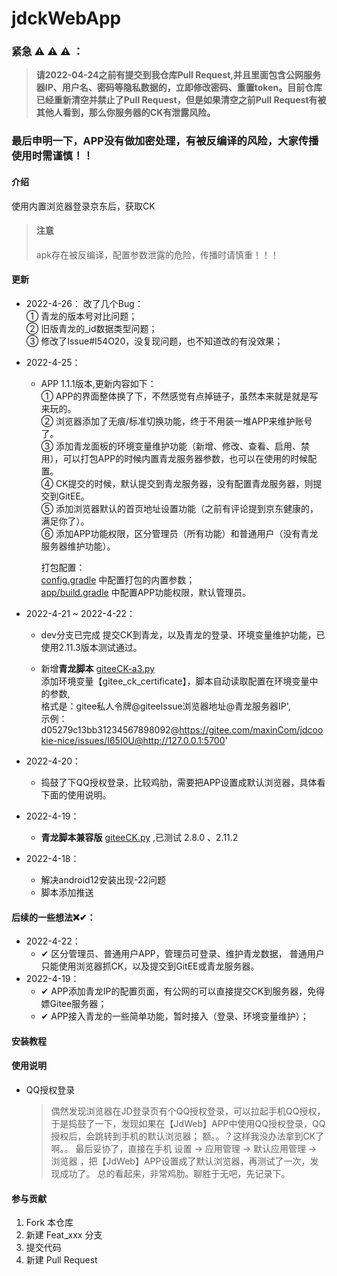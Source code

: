 # jdckWebApp   


###   紧急 :warning:  :warning:  :warning: ：  
>**请2022-04-24之前有提交到我仓库Pull Request,并且里面包含公网服务器IP、用户名、密码等隐私数据的，立即修改密码、重置token。目前仓库已经重新清空并禁止了Pull Request，但是如果清空之前Pull Request有被其他人看到，那么你服务器的CK有泄露风险。**


###   最后申明一下，APP没有做加密处理，有被反编译的风险，大家传播使用时需谨慎！！




#### 介绍
使用内置浏览器登录京东后，获取CK
     

>#### 注意 
> apk存在被反编译，配置参数泄露的危险，传播时请慎重！！！

#### 更新
- 2022-4-26：
    改了几个Bug：  
        ① 青龙的版本号对比问题；  
        ② 旧版青龙的_id数据类型问题；  
        ③ 修改了Issue#I54O20，没复现问题，也不知道改的有没效果；  

- 2022-4-25：
    - APP 1.1.1版本,更新内容如下：    
            ① APP的界面整体换了下，不然感觉有点掉链子，虽然本来就是就是写来玩的。  
            ② 浏览器添加了无痕/标准切换功能，终于不用装一堆APP来维护账号了。  
            ③ 添加青龙面板的环境变量维护功能（新增、修改、查看、启用、禁用），可以打包APP的时候内置青龙服务器参数，也可以在使用的时候配置。  
            ④ CK提交的时候，默认提交到青龙服务器，没有配置青龙服务器，则提交到GitEE。  
            ⑤ 添加浏览器默认的首页地址设置功能（之前有评论提到京东健康的，满足你了）。    
            ⑥ 添加APP功能权限，区分管理员（所有功能）和普通用户（没有青龙服务器维护功能）。  
        
        打包配置：    
            [config.gradle](https://gitee.com/maxinDev/jdck-web-app/blob/master/config.gradle)  中配置打包的内置参数；  
            [app/build.gradle](https://gitee.com/maxinDev/jdck-web-app/blob/master/app/build.gradle) 中配置APP功能权限，默认管理员。

- 2022-4-21 ~ 2022-4-22：
     -  dev分支已完成 提交CK到青龙，以及青龙的登录、环境变量维护功能，已使用2.11.3版本测试通过。  

     -  新增**青龙脚本** [giteeCK-a3.py](https://gitee.com/maxinDev/jdck-web-app/blob/master/temp/giteeCK-a3.py)   
        添加环境变量【gitee_ck_certificate】，脚本自动读取配置在环境变量中的参数,  
        格式是：gitee私人令牌@giteeIssue浏览器地址@青龙服务器IP',  
        示例：d05279c13bb31234567898092@https://gitee.com/maxinCom/jdcookie-nice/issues/I65I0U@http://127.0.0.1:5700'  

           


- 2022-4-20：
     -  捣鼓了下QQ授权登录，比较鸡肋，需要把APP设置成默认浏览器，具体看下面的使用说明。

- 2022-4-19：
     -  **青龙脚本兼容版**  [giteeCK.py](https://gitee.com/maxinDev/jdck-web-app/blob/master/temp/giteeCK.py) ,已测试 2.8.0 、2.11.2

- 2022-4-18：
    - 解决android12安装出现-22问题
    - 脚本添加推送

    
#### 后续的一些想法❌✔：

- 2022-4-22：
    - ✔ 区分管理员、普通用户APP，管理员可登录、维护青龙数据， 普通用户只能使用浏览器抓CK，以及提交到GitEE或青龙服务器。
- 2022-4-19：
    - ✔ APP添加青龙IP的配置页面，有公网的可以直接提交CK到服务器，免得嫖Gitee服务器；
    - ✔ APP接入青龙的一些简单功能，暂时接入（登录、环境变量维护）；
    

#### 

#### 安装教程


#### 使用说明


- QQ授权登录


    > 偶然发现浏览器在JD登录页有个QQ授权登录，可以拉起手机QQ授权，于是捣鼓了一下，发现如果在【JdWeb】APP中使用QQ授权登录，QQ授权后，会跳转到手机的默认浏览器；
    > 额。。？这样我没办法拿到CK了啊。。 最后妥协了，直接在手机 设置 -> 应用管理 -> 默认应用管理 -> 浏览器  ，把【JdWeb】APP设置成了默认浏览器，再测试了一次，发现成功了。
    > 总的看起来，非常鸡肋。聊胜于无吧，先记录下。


#### 参与贡献

1.  Fork 本仓库
2.  新建 Feat_xxx 分支
3.  提交代码
4.  新建 Pull Request

